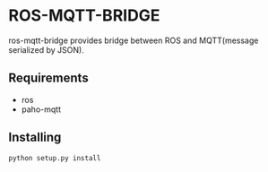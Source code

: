 # ROS-MQTT-BRIDGE
ros-mqtt-bridge provides bridge between ROS and MQTT(message serialized by JSON).

## Requirements

- ros
- paho-mqtt

## Installing

```
python setup.py install
```
